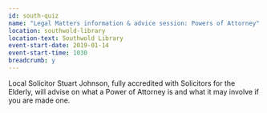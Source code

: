 ```yaml
---
id: south-quiz
name: "Legal Matters information & advice session: Powers of Attorney"
location: southwold-library
location-text: Southwold Library
event-start-date: 2019-01-14
event-start-time: 1030
breadcrumb: y
---
```


Local Solicitor Stuart Johnson, fully accredited with Solicitors for the Elderly, will advise on what a Power of Attorney is and what it may involve if you are made one.
